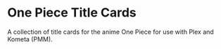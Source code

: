 # One Piece Title Cards
 A collection of title cards for the anime One Piece for use with Plex and Kometa (PMM).
